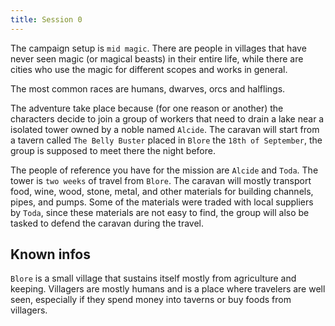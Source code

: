 ```yaml
---
title: Session 0
---
```


The campaign setup is `mid magic`. There are people in villages that have never seen magic (or magical beasts) in their entire life, while there are cities who use the magic for different scopes and works in general.

The most common races are humans, dwarves, orcs and halflings.

The adventure take place because (for one reason or another) the characters decide to join a group of workers that need to drain a lake near a isolated tower owned by a noble named `Alcide`. The caravan will start from a tavern called `The Belly Buster` placed in `Blore` the `18th of September`, the group is supposed to meet there the night before.

The people of reference you have for the mission are `Alcide` and `Toda`. The tower is `two weeks` of travel from `Blore`. The caravan will mostly transport food, wine, wood, stone, metal, and other materials for building channels, pipes, and pumps. Some of the materials were traded with local suppliers by `Toda`, since these materials are not easy to find, the group will also be tasked to defend the caravan during the travel.

## Known infos

`Blore` is a small village that sustains itself mostly from agriculture and keeping. Villagers are mostly humans and is a place where travelers are well seen, especially if they spend money into taverns or buy foods from villagers.
